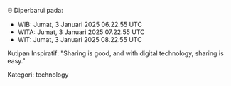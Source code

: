 ⏰ Diperbarui pada:
- WIB: Jumat, 3 Januari 2025 06.22.55 UTC
- WITA: Jumat, 3 Januari 2025 07.22.55 UTC
- WIT: Jumat, 3 Januari 2025 08.22.55 UTC

Kutipan Inspiratif:
"Sharing is good, and with digital technology, sharing is easy."


Kategori: technology

